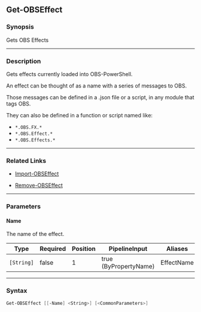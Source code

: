 Get-OBSEffect
-------------




### Synopsis
Gets OBS Effects



---


### Description

Gets effects currently loaded into OBS-PowerShell.

An effect can be thought of as a name with a series of messages to OBS.

Those messages can be defined in a .json file or a script, in any module that tags OBS.

They can also be defined in a function or script named like:

* `*.OBS.FX.*`
* `*.OBS.Effect.*`
* `*.OBS.Effects.*`



---


### Related Links
* [Import-OBSEffect](Import-OBSEffect.md)



* [Remove-OBSEffect](Remove-OBSEffect.md)





---


### Parameters
#### **Name**

The name of the effect.






|Type      |Required|Position|PipelineInput        |Aliases   |
|----------|--------|--------|---------------------|----------|
|`[String]`|false   |1       |true (ByPropertyName)|EffectName|





---


### Syntax
```PowerShell
Get-OBSEffect [[-Name] <String>] [<CommonParameters>]
```
